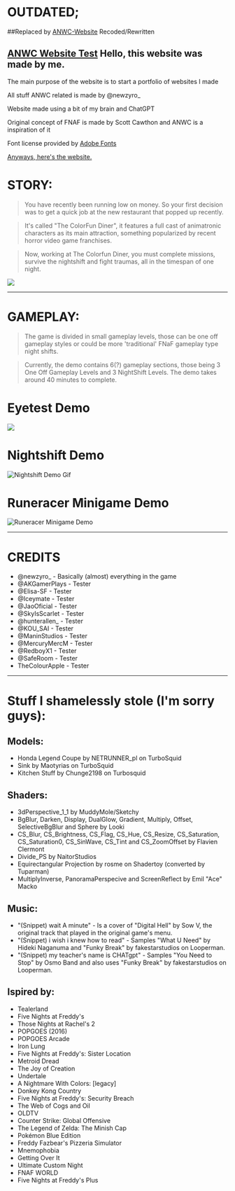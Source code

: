 # OUTDATED;
##Replaced by [ANWC-Website](https://akgamertech.github.io/ANWC-Website/index.html) Recoded/Rewritten

[ANWC Website Test](https://akgamertech.github.io/ANWC-Website-Old/index.html)
Hello, this website was made by me.
--------------------------------------------------------------------------------------------------

The main purpose of the website is to start a portfolio of websites I made

All stuff ANWC related is made by @newzyro_

Website made using a bit of my brain and ChatGPT

Original concept of FNAF is made by Scott Cawthon and ANWC is a inspiration of it

Font license provided by [Adobe Fonts](https://fonts.adobe.com/fonts/halcom)

[Anyways, here's the website.](https://akgamertech.github.io/ANWC-Website-Old/index.html)

STORY:
======

> You have recently been running low on money. So your first decision was to get a quick job at the new restaurant that popped up recently.

> It's called "The ColorFun Diner", it features a full cast of animatronic characters as its main attraction, something popularized by recent horror video game franchises.

> Now, working at The Colorfun Diner, you must complete missions, survive the nightshift and fight traumas, all in the timespan of one night.

![](https://akgamertech.github.io/ANWC-Website-Old/img/reboot.webp)

* * * * *

GAMEPLAY:
=========

> The game is divided in small gameplay levels, those can be one off gameplay styles or could be more 'traditional' FNaF gameplay type night shifts.

> Currently, the demo contains 6(?) gameplay sections, those being 3 One Off Gameplay Levels and 3 NightShift Levels. The demo takes around 40 minutes to complete.

Eyetest Demo
============
![](https://github.com/AKGamerTech/ANWC-Website-Old/blob/main/img/resaturated_eyetest.gif)

Nightshift Demo
===============
![Nightshift Demo Gif](https://github.com/AKGamerTech/ANWC-Website-Old/blob/main/img/resaturated_nightshift.gif)

Runeracer Minigame Demo
=======================

![Runeracer Minigame Demo](https://github.com/AKGamerTech/ANWC-Website-Old/blob/main/img/resaturated_runeracer.gif)

* * * * *

CREDITS
=======

-   @newzyro_ - Basically (almost) everything in the game
-   @AKGamerPlays - Tester
-   @Elisa-SF - Tester
-   @Iceymate - Tester
-   @JaoOficial - Tester
-   @SkyIsScarlet - Tester
-   @hunterallen_ - Tester
-   @KOU_SAI - Tester
-   @ManinStudios - Tester
-   @MercuryMercM - Tester
-   @RedboyX1 - Tester
-   @SafeRoom - Tester
-   TheColourApple - Tester

* * * * *

Stuff I shamelessly stole (I'm sorry guys):
===========================================

## Models:

-   Honda Legend Coupe by NETRUNNER_pl on TurboSquid
-   Sink by Maotyrias on TurboSquid
-   Kitchen Stuff by Chunge2198 on Turbosquid
## Shaders:
-   3dPerspective_1_1 by MuddyMole/Sketchy
-   BgBlur, Darken, Display, DualGlow, Gradient, Multiply, Offset, SelectiveBgBlur and Sphere by Looki
-   CS_Blur, CS_Brightness, CS_Flag, CS_Hue, CS_Resize, CS_Saturation, CS_Saturation0, CS_SinWave, CS_Tint and CS_ZoomOffset by Flavien Clermont
-   Divide_PS by NaitorStudios
-   Equirectangular Projection by rosme on Shadertoy (converted by Tuparman)
-   MultiplyInverse, PanoramaPerspecive and ScreenReflect by Emil "Ace" Macko
## Music:
-   "(Snippet) wait A minute" - Is a cover of "Digital Hell" by Sow V, the original track that played in the original game's menu.
-   "(Snippet) i wish i knew how to read" - Samples "What U Need" by Hideki Naganuma and "Funky Break" by fakestarstudios on Looperman.
-   "(Snippet) my teacher's name is CHATgpt" - Samples "You Need to Stop" by Osmo Band and also uses "Funky Break" by fakestarstudios on Looperman.
##  Ispired by:
-   Tealerland
-   Five Nights at Freddy's
-   Those Nights at Rachel's 2
-   POPGOES (2016)
-   POPGOES Arcade
-   Iron Lung
-   Five Nights at Freddy's: Sister Location
-   Metroid Dread
-   The Joy of Creation
-   Undertale
-   A  Nightmare With Colors: [legacy]
-   Donkey Kong Country
-   Five Nights at Freddy's: Security Breach
-   The Web of Cogs and Oil
-   OLDTV
-   Counter Strike: Global Offensive
-   The Legend of Zelda: The Minish Cap
-   Pokémon Blue Edition
-   Freddy Fazbear's Pizzeria Simulator
-   Mnemophobia
-   Getting Over It
-   Ultimate Custom Night
-   FNAF WORLD
-   Five Nights at Freddy's Plus

